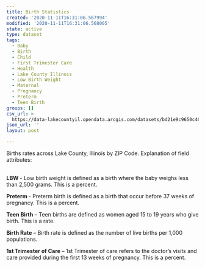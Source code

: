 ```yaml
---
title: Birth Statistics
created: '2020-11-11T16:31:06.567994'
modified: '2020-11-11T16:31:06.568005'
state: active
type: dataset
tags:
  - Baby
  - Birth
  - Child
  - First Trimester Care
  - Health
  - Lake County Illinois
  - Low Birth Weight
  - Maternal
  - Pregnancy
  - Preterm
  - Teen Birth
groups: []
csv_url: >-
  https://data-lakecountyil.opendata.arcgis.com/datasets/bd21e9c9650c46139f2058b54f8ce536_0.csv?outSR=%7B%22latestWkid%22%3A3435%2C%22wkid%22%3A102671%7D
json_url: ''
layout: post

---
```

Births rates across Lake County, Illinois by ZIP Code. Explanation of field attributes:<br /><br />

<p><b>LBW </b>- Low birth
weight is defined as a birth where the baby weighs less than 2,500 grams. This
is a percent.</p>



<p><b>Preterm </b>- Preterm
birth is defined as a birth that occur before 37 weeks of pregnancy. This is a
percent.</p>



<p><b>Teen Birth</b> – Teen
births are defined as women aged 15 to 19 years who give birth. This is a rate. 

</p><p><b>Birth Rate</b> – Birth
rate is defined as the number of live births per 1,000 populations.</p>



<p><b>1st
Trimester of Care</b> – 1st Trimester of care refers to the doctor’s
visits and care provided during the first 13 weeks of pregnancy. This is a percent.
</p>
